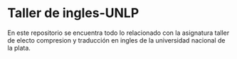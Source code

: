 # Taller de ingles-UNLP
En este repositorio se encuentra todo lo relacionado con la asignatura taller de electo compresion y traducción en ingles de la universidad nacional de la plata. 

